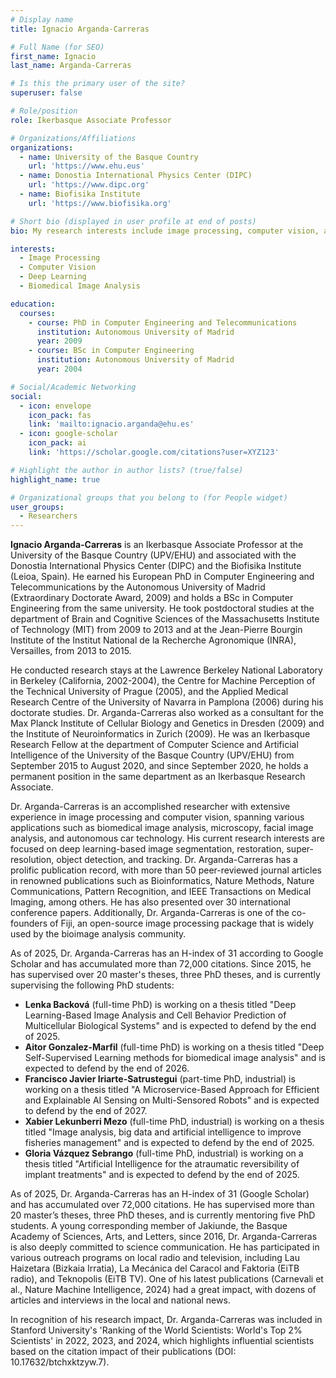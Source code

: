 ```yaml
---
# Display name
title: Ignacio Arganda-Carreras

# Full Name (for SEO)
first_name: Ignacio  
last_name: Arganda-Carreras

# Is this the primary user of the site?
superuser: false

# Role/position
role: Ikerbasque Associate Professor

# Organizations/Affiliations
organizations:
  - name: University of the Basque Country
    url: 'https://www.ehu.eus'
  - name: Donostia International Physics Center (DIPC)
    url: 'https://www.dipc.org'
  - name: Biofisika Institute
    url: 'https://www.biofisika.org'

# Short bio (displayed in user profile at end of posts)
bio: My research interests include image processing, computer vision, and deep learning for biomedical applications.

interests:
  - Image Processing
  - Computer Vision
  - Deep Learning
  - Biomedical Image Analysis

education:
  courses:
    - course: PhD in Computer Engineering and Telecommunications
      institution: Autonomous University of Madrid
      year: 2009
    - course: BSc in Computer Engineering
      institution: Autonomous University of Madrid
      year: 2004

# Social/Academic Networking
social:
  - icon: envelope
    icon_pack: fas
    link: 'mailto:ignacio.arganda@ehu.es'
  - icon: google-scholar
    icon_pack: ai
    link: 'https://scholar.google.com/citations?user=XYZ123'

# Highlight the author in author lists? (true/false)
highlight_name: true

# Organizational groups that you belong to (for People widget)
user_groups:
  - Researchers
---
```


**Ignacio Arganda-Carreras** is an Ikerbasque Associate Professor at the University of the Basque Country (UPV/EHU) and associated with the Donostia International Physics Center (DIPC) and the Biofisika Institute (Leioa, Spain). He earned his European PhD in Computer Engineering and Telecommunications by the Autonomous University of Madrid (Extraordinary Doctorate Award, 2009) and holds a BSc in Computer Engineering from the same university. He took postdoctoral studies at the department of Brain and Cognitive Sciences of the Massachusetts Institute of Technology (MIT) from 2009 to 2013 and at the Jean-Pierre Bourgin Institute of the Institut National de la Recherche Agronomique (INRA), Versailles, from 2013 to 2015.

He conducted research stays at the Lawrence Berkeley National Laboratory in Berkeley (California, 2002-2004), the Centre for Machine Perception of the Technical University of Prague (2005), and the Applied Medical Research Centre of the University of Navarra in Pamplona (2006) during his doctorate studies. Dr. Arganda-Carreras also worked as a consultant for the Max Planck Institute of Cellular Biology and Genetics in Dresden (2009) and the Institute of Neuroinformatics in Zurich (2009). He was an Ikerbasque Research Fellow at the department of Computer Science and Artificial Intelligence of the University of the Basque Country (UPV/EHU) from September 2015 to August 2020, and since September 2020, he holds a permanent position in the same department as an Ikerbasque Research Associate.

Dr. Arganda-Carreras is an accomplished researcher with extensive experience in image processing and computer vision, spanning various applications such as biomedical image analysis, microscopy, facial image analysis, and autonomous car technology. His current research interests are focused on deep learning-based image segmentation, restoration, super-resolution, object detection, and tracking. Dr. Arganda-Carreras has a prolific publication record, with more than 50 peer-reviewed journal articles in renowned publications such as Bioinformatics, Nature Methods, Nature Communications, Pattern Recognition, and IEEE Transactions on Medical Imaging, among others. He has also presented over 30 international conference papers. Additionally, Dr. Arganda-Carreras is one of the co-founders of Fiji, an open-source image processing package that is widely used by the bioimage analysis community.

As of 2025, Dr. Arganda-Carreras has an H-index of 31 according to Google Scholar and has accumulated more than 72,000 citations. Since 2015, he has supervised over 20 master's theses, three PhD theses, and is currently supervising the following PhD students:

* **Lenka Backová** (full-time PhD) is working on a thesis titled "Deep Learning-Based Image Analysis and Cell Behavior Prediction of Multicellular Biological Systems" and is expected to defend by the end of 2025.
* **Aitor Gonzalez-Marfil** (full-time PhD) is working on a thesis titled "Deep Self-Supervised Learning methods for biomedical image analysis" and is expected to defend by the end of 2026.
* **Francisco Javier Iriarte-Satrustegui** (part-time PhD, industrial) is working on a thesis titled "A Microservice-Based Approach for Efficient and Explainable AI Sensing on Multi-Sensored Robots" and is expected to defend by the end of 2027.
* **Xabier Lekunberri Mezo** (full-time PhD, industrial) is working on a thesis titled "Image analysis, big data and artificial intelligence to improve fisheries management" and is expected to defend by the end of 2025.
* **Gloria Vázquez Sebrango** (full-time PhD, industrial) is working on a thesis titled "Artificial Intelligence for the atraumatic reversibility of implant treatments" and is expected to defend by the end of 2025.

As of 2025, Dr. Arganda-Carreras has an H-index of 31 (Google Scholar) and has accumulated over 72,000 citations. He has supervised more than 20 master’s theses, three PhD theses, and is currently mentoring five PhD students. A young corresponding member of Jakiunde, the Basque Academy of Sciences, Arts, and Letters, since 2016, Dr. Arganda-Carreras is also deeply committed to science communication. He has participated in various outreach programs on local radio and television, including Lau Haizetara (Bizkaia Irratia), La Mecánica del Caracol and Faktoria (EiTB radio), and Teknopolis (EiTB TV). One of his latest publications (Carnevali et al., Nature Machine Intelligence, 2024) had a great impact, with dozens of articles and interviews in the local and national news.

In recognition of his research impact, Dr. Arganda-Carreras was included in Stanford University's 'Ranking of the World Scientists: World's Top 2% Scientists' in 2022, 2023, and 2024, which highlights influential scientists based on the citation impact of their publications (DOI: 10.17632/btchxktzyw.7).
